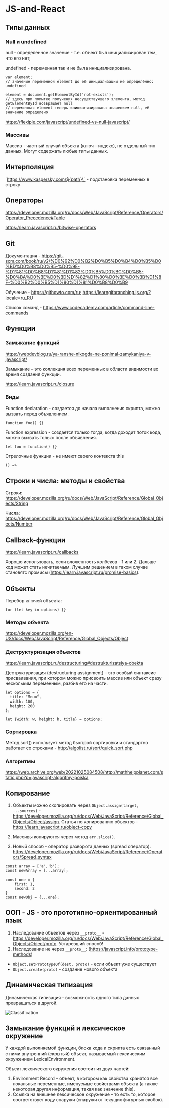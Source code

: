 # JS-and-React
## Типы данных
### Null и undefined
null - определенное значение - т.е. объект был инициализирован тем, что его нет;

undefined - переменная так и не была инициализирована.
```
var element;
// значение переменной element до её инициализации не определённо: undefined

element = document.getElementById('not-exists');
// здесь при попытке получения несуществующего элемента, метод getElementById возвращает null
// переменная element теперь инициализирована значением null, её значение определено
```

https://flexiple.com/javascript/undefined-vs-null-javascript/
### Массивы
Массив - частный случай объекта (ключ - индекс), не отдельный тип данных. Могут содержать любые типы данных.
## Интерполяция
\`https://www.kaspersky.com/${path}\` - подстановка переменных в строку
## Операторы
https://developer.mozilla.org/ru/docs/Web/JavaScript/Reference/Operators/Operator_Precedence#Table

https://learn.javascript.ru/bitwise-operators
## Git
Документация - https://git-scm.com/book/ru/v2/%D0%92%D0%B2%D0%B5%D0%B4%D0%B5%D0%BD%D0%B8%D0%B5-%D0%9E-%D1%81%D0%B8%D1%81%D1%82%D0%B5%D0%BC%D0%B5-%D0%BA%D0%BE%D0%BD%D1%82%D1%80%D0%BE%D0%BB%D1%8F-%D0%B2%D0%B5%D1%80%D1%81%D0%B8%D0%B9

Обучение - https://githowto.com/ru; https://learngitbranching.js.org/?locale=ru_RU

Список команд - https://www.codecademy.com/article/command-line-commands
## Функции
### Замыкание функций
https://webdevblog.ru/ya-ranshe-nikogda-ne-ponimal-zamykaniya-v-javascript/

Замыкание – это коллекция всех переменных в области видимости во время создания функции.

https://learn.javascript.ru/closure
### Виды
Function declaration - создается до начала выполнения скрипта, можно вызвать перед объявлением.
```
function foo() {}
```
Function expression - создается только тогда, когда доходит поток кода, можно вызвать только после объявления.
```
let foo = function() {}
```
Стрелочные функции - не имеют своего контекста this
```
() =>
```
## Строки и числа: методы и свойства
Строки:
https://developer.mozilla.org/ru/docs/Web/JavaScript/Reference/Global_Objects/String

Числа:
https://developer.mozilla.org/ru/docs/Web/JavaScript/Reference/Global_Objects/Number
## Callback-функции
https://learn.javascript.ru/callbacks

Хорошо использовать, если вложенность колбеков - 1 или 2. Дальше код может стать нечитаемым. Лучшим решением в таком случае становятс промисы (https://learn.javascript.ru/promise-basics).
## Объекты
Перебор ключей объекта:
```
for (let key in options) {}
```
### Методы объекта
https://developer.mozilla.org/en-US/docs/Web/JavaScript/Reference/Global_Objects/Object
### Деструктуризация объектов
https://learn.javascript.ru/destructuring#destrukturizatsiya-obekta

Деструктуризация (destructuring assignment) – это особый синтаксис присваивания, при котором можно присвоить массив или объект сразу нескольким переменным, разбив его на части.
```
let options = {
  title: "Меню",
  width: 100,
  height: 200
};

let {width: w, height: h, title} = options;
```
### Сортировка
Метод sort() использует метод быстрой сортировки и стандартно работает со строками - http://algolist.ru/sort/quick_sort.php
### Алгоритмы
https://web.archive.org/web/20221025084508/http://mathhelpplanet.com/static.php?p=javascript-algoritmy-poiska
## Копирование
1. Объекты можно скопировать через `Object.assign(target, ...sources)` - https://developer.mozilla.org/ru/docs/Web/JavaScript/Reference/Global_Objects/Object/assign. 
Статья по копированию объектов - https://learn.javascript.ru/object-copy

2. Массивы копируются через метод `arr.slice()`.
3. Новый способ - оператор разворота данных (spread оператор). https://developer.mozilla.org/ru/docs/Web/JavaScript/Reference/Operators/Spread_syntax
```
const array = ['a','b'];
const newArray = [...array];
```
```
const one = {
    first: 1,
    second: 2
}
const newObj = {...one};
```
## ООП - JS - это прототипно-ориентированный язык
1. Наследование объектов через `__proto__` - https://developer.mozilla.org/ru/docs/Web/JavaScript/Reference/Global_Objects/Object/proto. Устаревший способ!
2. Наследование не через `__proto__`: (https://javascript.info/prototype-methods)
- `Object.setPrototypeOf(dest, proto)` - если объект уже существует
- `Object.create(proto)` - создание нового объекта
## Динамическая типизация
Динамическая типизация - возможность одного типа данных превращаться в другой.

![Classification](images/classification.jpg)
## Замыкание функций и лексическое окружение
У каждой выполняемой функции, блока кода и скрипта есть связанный с ними внутренний (скрытый) объект, называемый лексическим окружением LexicalEnvironment.

Объект лексического окружения состоит из двух частей:
1. Environment Record – объект, в котором как свойства хранятся все локальные переменные, именуемые свойствами объекта (а также некоторая другая информация, такая как значение this).
2. Ссылка на внешнее лексическое окружение – то есть то, которое соответствует коду снаружи (снаружи от текущих фигурных скобок).